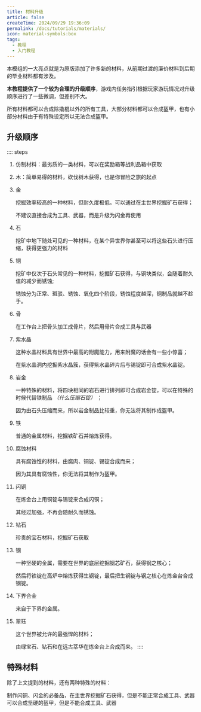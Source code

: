 ```yaml
---
title: 材料升级
article: false
createTime: 2024/09/29 19:36:09
permalink: /docs/tutorials/materials/
icon: material-symbols:box
tags:
  - 教程
  - 入门教程
---
```

本模组的一大亮点就是为原版添加了许多新的材料，从前期过渡的廉价材料到后期的毕业材料都有涉及。

**本教程提供了一个较为合理的升级顺序**，游戏内任务指引根据玩家游玩情况对升级顺序进行了一些微调，但差别不大。

所有材料都可以合成除撬棍以外的所有工具，大部分材料都可以合成盔甲，也有小部分材料由于有特殊设定所以无法合成盔甲。

## 升级顺序

:::: steps
1. 仿制材料：最劣质的一类材料，可以在奖励箱等战利品箱中获取

2. 木：简单易得的材料，砍伐树木获得，也是你冒险之旅的起点

3. 金
   
   挖掘效率较高的一种材料，但耐久度极低。可以通过在主世界挖掘矿石获得；
   
   不建议直接合成为工具、武器，而是升级为闪金再使用

4. 石
 
   挖矿中地下随处可见的一种材料，在某个异世界你甚至可以将这些石头进行压缩，获得更强力的材料

5. 铜

   挖矿中仅次于石头常见的一种材料，挖掘矿石获得，与铜块类似，会随着耐久值的减少而锈蚀;

   锈蚀分为正常、斑驳、锈蚀、氧化四个阶段，锈蚀程度越深，铜制品就越不趁手。

6. 骨

   在工作台上把骨头加工成骨片，然后用骨片合成工具与武器

7. 紫水晶

   这种水晶材料具有世界中最高的附魔能力，用来附魔的话会有一些小惊喜；

   在紫水晶洞内挖掘紫水晶簇，获得紫水晶碎片后与锡锭即可合成紫水晶锭。

8. 岩金
   
   一种特殊的材料，将四块相同的岩石进行排列即可合成岩金锭，可以在特殊的时候代替铁制品 *（什么压缩石锭）* ；

   因为由石头压缩而来，所以岩金制品比较重，你无法将其制作成盔甲。

9. 铁

   普通的金属材料，挖掘铁矿石并熔炼获得。

10. 腐蚀材料

    具有腐蚀性的材料，由腐肉、铜锭、锡锭合成而来；

    因为其具有腐蚀性，你无法将其制作为盔甲。

11. 闪铜

    在炼金台上用铜锭与锡锭来合成闪铜；
    
    其经过加强，不再会随耐久而锈蚀。

12. 钻石

    珍贵的宝石材料，挖掘矿石获取

13. 钢

    一种坚硬的金属，需要在世界的底层挖掘钢芯矿石，获得钢之核心；
    
    然后将铁锭在高炉中熔炼获得生钢锭，最后把生钢锭与钢之核心在炼金台合成钢锭。

14. 下界合金

    来自于下界的金属。

15. 翠珏

    这个世界被允许的最强悍的材料；
    
    由绿宝石、钻石和在远古萃华在炼金台上合成而来。
::::

## 特殊材料
除了上文提到的材料，还有两种特殊的材料：

<CardGrid>
<Card title="锡">
  制作闪铜、闪金的必备品，在主世界挖掘矿石获得，但是不能正常合成工具、武器
</Card>
<Card title="红宝石">
  可以合成坚硬的盔甲，但是不能合成工具、武器
</Card>
</CardGrid>